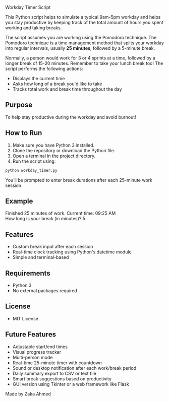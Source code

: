 Workday Timer Script

This Python script helps to simulate a typical 9am-5pm workday and helps you stay productive by keeping track of the total amount of hours you spent working and taking breaks.

The script assumes you are working using the Pomodoro technique. The Pomodoro technique is a time management method that splits your workday into regular intervals, usually **25 minutes**, followed by a 5-minute break.

Normally, a person would work for 3 or 4 sprints at a time, followed by a longer break of 15-20 minutes. Remember to take your lunch break too! The script performs the following actions:

- Displays the current time
- Asks how long of a break you'd like to take
- Tracks total work and break time throughout the day

## Purpose

To help stay productive during the workday and avoid burnout!

## How to Run

1. Make sure you have Python 3 installed.
2. Clone the repository or download the Python file.
3. Open a terminal in the project directory.
4. Run the script using:

```bash
python workday_timer.py
```

You’ll be prompted to enter break durations after each 25-minute work session.

## Example

Finished 25 minutes of work. Current time: 09:25 AM  
How long is your break (in minutes)? 5

## Features

- Custom break input after each session
- Real-time clock tracking using Python's datetime module
- Simple and terminal-based

## Requirements

- Python 3
- No external packages required

## License

- MIT License

## Future Features

- Adjustable start/end times
- Visual progress tracker 
- Multi-person mode
- Real-time 25-minute timer with countdown
- Sound or desktop notification after each work/break period
- Daily summary export to CSV or text file
- Smart break suggestions based on productivity
- GUI version using Tkinter or a web framework like Flask

Made by Zaka Ahmed
